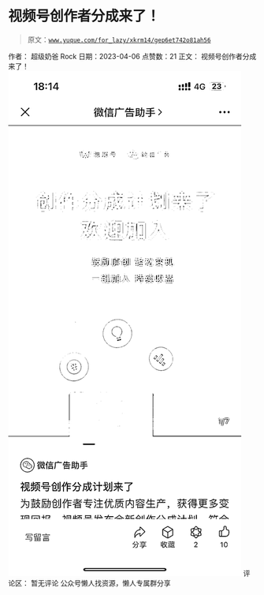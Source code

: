 # 视频号创作者分成来了！

> 原文：[`www.yuque.com/for_lazy/xkrm14/gep6et742o81ah56`](https://www.yuque.com/for_lazy/xkrm14/gep6et742o81ah56)

<ne-p id="ud9386de0" data-lake-id="ud9386de0">作者： 超级奶爸 Rock</ne-p> <ne-p id="u85b4b8bc" data-lake-id="u85b4b8bc">日期：2023-04-06</ne-p> <ne-p id="uf9326184" data-lake-id="uf9326184">点赞数：21</ne-p> <ne-hole id="u280a1306" data-lake-id="u280a1306"><ne-card data-card-name="hr" data-card-type="block" id="toyVa" data-event-boundary="card"><ne-p id="uc7e39c6b" data-lake-id="uc7e39c6b">正文：</ne-p> <ne-p id="u71ffc208" data-lake-id="u71ffc208">视频号创作者分成来了！</ne-p> <ne-p id="udaa36f76" data-lake-id="udaa36f76"><ne-card data-card-name="image" data-card-type="inline" id="scnMW" data-event-boundary="card">![](img/f1042e667b4b31f5aacbc42064f745a5.png)</ne-card></ne-p> <ne-hole id="u34346ec6" data-lake-id="u34346ec6"><ne-card data-card-name="hr" data-card-type="block" id="HM21g" data-event-boundary="card"><ne-p id="u62cad8da" data-lake-id="u62cad8da">评论区：</ne-p> <ne-p id="u4be16d0a" data-lake-id="u4be16d0a">暂无评论</ne-p> <ne-hole id="u929b938b" data-lake-id="u929b938b"><ne-card data-card-name="hr" data-card-type="block" id="QXR2H" data-event-boundary="card"><ne-p id="u8e585048" data-lake-id="u8e585048">公众号懒人找资源，懒人专属群分享</ne-p></ne-card></ne-hole></ne-card></ne-hole></ne-card></ne-hole>